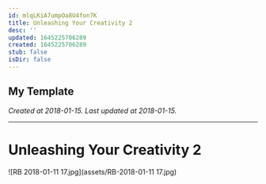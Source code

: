 ```yaml
---
id: mlqLKiA7umpOa8U4fon7K
title: Unleashing Your Creativity 2
desc: ''
updated: 1645225706289
created: 1645225706289
stub: false
isDir: false
---
```

My Template
---

_Created at 2018-01-15._
_Last updated at 2018-01-15._




---

# Unleashing Your Creativity 2


![RB 2018-01-11 17.jpg](assets/RB-2018-01-11 17.jpg)

